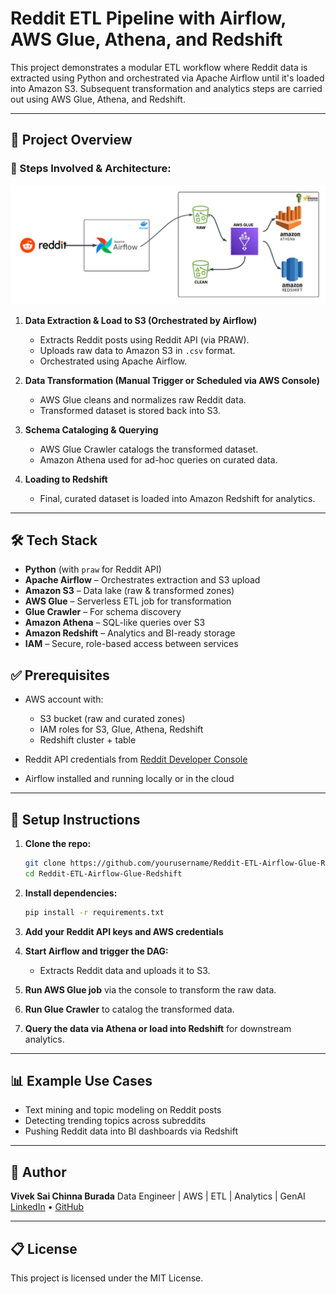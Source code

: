 # Reddit ETL Pipeline with Airflow, AWS Glue, Athena, and Redshift

This project demonstrates a modular ETL workflow where Reddit data is extracted using Python and orchestrated via Apache Airflow until it's loaded into Amazon S3. Subsequent transformation and analytics steps are carried out using AWS Glue, Athena, and Redshift.

---

## 🚀 Project Overview

### 🔹 Steps Involved & Architecture:
![Reddit ETL Architecture](ETL_Arch_img.jpeg)

1. **Data Extraction & Load to S3 (Orchestrated by Airflow)**

   * Extracts Reddit posts using Reddit API (via PRAW).
   * Uploads raw data to Amazon S3 in `.csv` format.
   * Orchestrated using Apache Airflow.

2. **Data Transformation (Manual Trigger or Scheduled via AWS Console)**

   * AWS Glue cleans and normalizes raw Reddit data.
   * Transformed dataset is stored back into S3.

3. **Schema Cataloging & Querying**

   * AWS Glue Crawler catalogs the transformed dataset.
   * Amazon Athena used for ad-hoc queries on curated data.

4. **Loading to Redshift**

   * Final, curated dataset is loaded into Amazon Redshift for analytics.

---

## 🛠️ Tech Stack

* **Python** (with `praw` for Reddit API)
* **Apache Airflow** – Orchestrates extraction and S3 upload
* **Amazon S3** – Data lake (raw & transformed zones)
* **AWS Glue** – Serverless ETL job for transformation
* **Glue Crawler** – For schema discovery
* **Amazon Athena** – SQL-like queries over S3
* **Amazon Redshift** – Analytics and BI-ready storage
* **IAM** – Secure, role-based access between services


## ✅ Prerequisites

* AWS account with:

  * S3 bucket (raw and curated zones)
  * IAM roles for S3, Glue, Athena, Redshift
  * Redshift cluster + table
* Reddit API credentials from [Reddit Developer Console](https://www.reddit.com/prefs/apps)
* Airflow installed and running locally or in the cloud

---

## 🔧 Setup Instructions

1. **Clone the repo:**

   ```bash
   git clone https://github.com/yourusername/Reddit-ETL-Airflow-Glue-Redshift.git
   cd Reddit-ETL-Airflow-Glue-Redshift
   ```

2. **Install dependencies:**

   ```bash
   pip install -r requirements.txt
   ```

3. **Add your Reddit API keys and AWS credentials**

4. **Start Airflow and trigger the DAG:**

   * Extracts Reddit data and uploads it to S3.

5. **Run AWS Glue job** via the console to transform the raw data.

6. **Run Glue Crawler** to catalog the transformed data.

7. **Query the data via Athena or load into Redshift** for downstream analytics.

---

## 📊 Example Use Cases

* Text mining and topic modeling on Reddit posts
* Detecting trending topics across subreddits
* Pushing Reddit data into BI dashboards via Redshift

---

## 👤 Author

**Vivek Sai Chinna Burada**
Data Engineer | AWS | ETL | Analytics | GenAI
[LinkedIn](https://www.linkedin.com/in/viveksaichinna) • [GitHub](https://github.com/viveksaichinna)

---

## 📋 License

This project is licensed under the MIT License.
